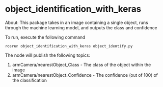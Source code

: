 # object_identification_with_keras
About: This package takes in an image containing a single object, runs through the machine learning model, and outputs the class and confidence

To run, execute the following command
```
rosrun object_identification_with_keras object_identify.py
```
The node will publish the following topics:
1) armCamera/nearestObject_Class - The class of the object within the image
2) armCamera/nearestObject_Confidence - The confidence (out of 100) of the classification
   <br />
   <br />
